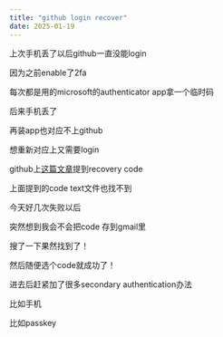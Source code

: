 ```yaml
---
title: "github login recover"
date: 2025-01-19
---
```


上次手机丢了以后github一直没能login

因为之前enable了2fa

每次都是用的microsoft的authenticator app拿一个临时码

后来手机丢了

再装app也对应不上github

想重新对应上又需要login

github上<a href="https://docs.github.com/en/authentication/securing-your-account-with-two-factor-authentication-2fa/recovering-your-account-if-you-lose-your-2fa-credentials">这篇文章</a>提到recovery code

上面提到的code text文件也找不到

今天好几次失败以后

突然想到我会不会把code 存到gmail里

搜了一下果然找到了！

然后随便选个code就成功了！

进去后赶紧加了很多secondary authentication办法

比如手机

比如passkey
